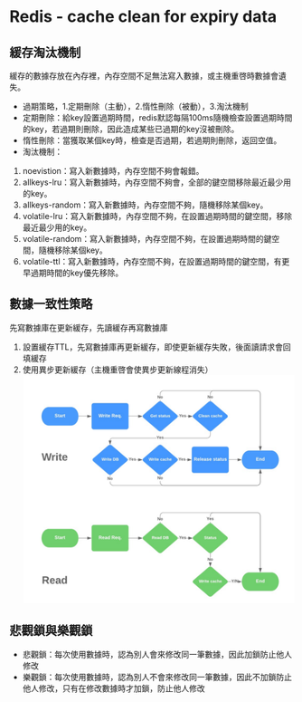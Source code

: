 # Redis - cache clean for expiry data

## 緩存淘汰機制

緩存的數據存放在內存裡，內存空間不足無法寫入數據，或主機重啓時數據會遺失。

- 過期策略，1.定期刪除（主動），2.惰性刪除（被動），3.淘汰機制
- 定期刪除：給key設置過期時間，redis默認每隔100ms隨機檢查設置過期時間的key，若過期則刪除，因此造成某些已過期的key沒被刪除。  
- 惰性刪除：當獲取某個key時，檢查是否過期，若過期則刪除，返回空值。  
- 淘汰機制：

1. noevistion：寫入新數據時，內存空間不夠會報錯。  
2. allkeys-lru：寫入新數據時，內存空間不夠會，全部的鍵空間移除最近最少用的key。  
3. allkeys-random：寫入新數據時，內存空間不夠，隨機移除某個key。  
4. volatile-lru：寫入新數據時，內存空間不夠，在設置過期時間的鍵空間，移除最近最少用的key。  
5. volatile-random：寫入新數據時，內存空間不夠，在設置過期時間的鍵空間，隨機移除某個key。  
6. volatile-ttl：寫入新數據時，內存空間不夠，在設置過期時間的鍵空間，有更早過期時間的key優先移除。  

## 數據一致性策略

先寫數據庫在更新緩存，先讀緩存再寫數據庫

1. 設置緩存TTL，先寫數據庫再更新緩存，即使更新緩存失敗，後面讀請求會回填緩存
2. 使用異步更新緩存（主機重啓會使異步更新線程消失）
![Cache Flow](./cache-strategy.jpeg)

## 悲觀鎖與樂觀鎖

- 悲觀鎖：每次使用數據時，認為別人會來修改同一筆數據，因此加鎖防止他人修改
- 樂觀鎖：每次使用數據時，認為別人不會來修改同一筆數據，因此不加鎖防止他人修改，只有在修改數據時才加鎖，防止他人修改
